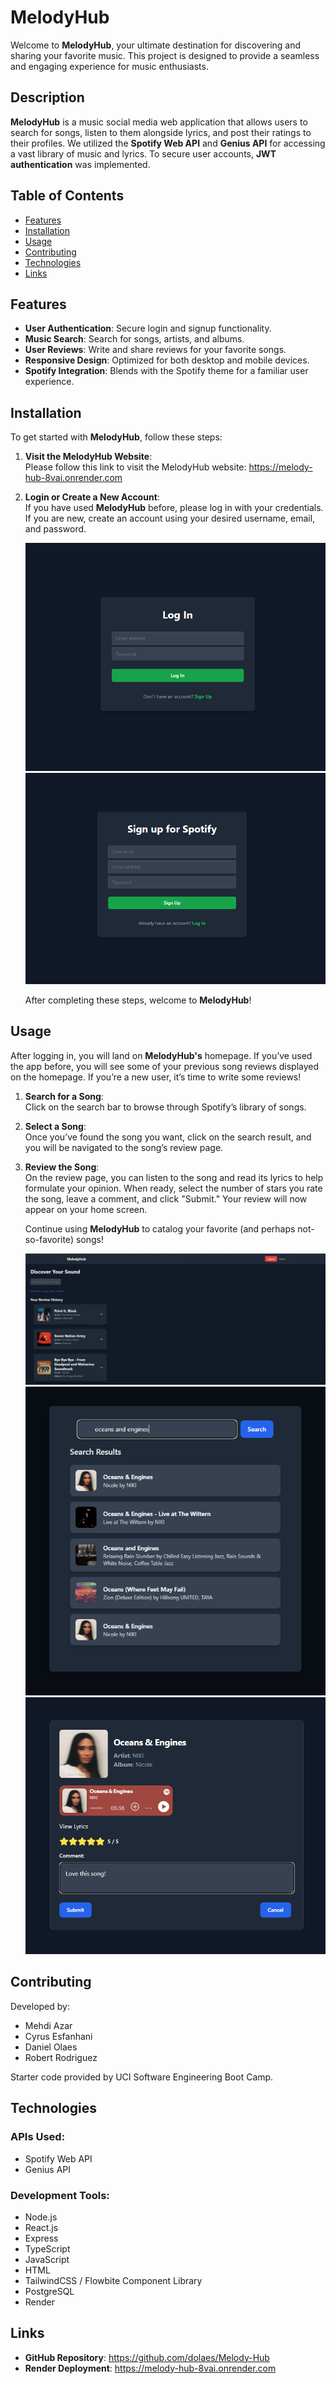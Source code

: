 # MelodyHub

Welcome to **MelodyHub**, your ultimate destination for discovering and sharing your favorite music. This project is designed to provide a seamless and engaging experience for music enthusiasts.

## Description

**MelodyHub** is a music social media web application that allows users to search for songs, listen to them alongside lyrics, and post their ratings to their profiles. We utilized the **Spotify Web API** and **Genius API** for accessing a vast library of music and lyrics. To secure user accounts, **JWT authentication** was implemented.

## Table of Contents

- [Features](#features)
- [Installation](#installation)
- [Usage](#usage)
- [Contributing](#contributing)
- [Technologies](#technologies)
- [Links](#links)

## Features

- **User Authentication**: Secure login and signup functionality.
- **Music Search**: Search for songs, artists, and albums.
- **User Reviews**: Write and share reviews for your favorite songs.
- **Responsive Design**: Optimized for both desktop and mobile devices.
- **Spotify Integration**: Blends with the Spotify theme for a familiar user experience.

## Installation

To get started with **MelodyHub**, follow these steps:

1. **Visit the MelodyHub Website**:  
   Please follow this link to visit the MelodyHub website: https://melody-hub-8vai.onrender.com

2. **Login or Create a New Account**:  
   If you have used **MelodyHub** before, please log in with your credentials. If you are new, create an account using your desired username, email, and password.

   ![Login Screen](./public/login.png)
   ![Sign Up Screen](./public/signup.png)  

   After completing these steps, welcome to **MelodyHub**!

## Usage

After logging in, you will land on **MelodyHub's** homepage. If you’ve used the app before, you will see some of your previous song reviews displayed on the homepage. If you’re a new user, it’s time to write some reviews!

1. **Search for a Song**:  
   Click on the search bar to browse through Spotify’s library of songs.

2. **Select a Song**:  
   Once you’ve found the song you want, click on the search result, and you will be navigated to the song’s review page.

3. **Review the Song**:  
   On the review page, you can listen to the song and read its lyrics to help formulate your opinion. When ready, select the number of stars you rate the song, leave a comment, and click "Submit." Your review will now appear on your home screen.

   Continue using **MelodyHub** to catalog your favorite (and perhaps not-so-favorite) songs!

   ![Home Screen](./public/home.png)  
   ![Search Modal](./public/searchModal.png)  
   ![Review Page](./public/reviewPage.png)

## Contributing

Developed by:
- Mehdi Azar
- Cyrus Esfanhani
- Daniel Olaes
- Robert Rodriguez

Starter code provided by UCI Software Engineering Boot Camp.

## Technologies

### APIs Used:
- Spotify Web API
- Genius API

### Development Tools:
- Node.js
- React.js
- Express
- TypeScript
- JavaScript
- HTML
- TailwindCSS / Flowbite Component Library
- PostgreSQL
- Render

## Links

- **GitHub Repository**: https://github.com/dolaes/Melody-Hub
- **Render Deployment**: https://melody-hub-8vai.onrender.com
